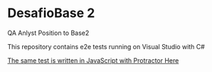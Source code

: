 # DesafioBase 2
QA Anlyst Position to Base2

This repository contains e2e tests running on Visual Studio with C#

[The same test is written in JavaScript with Protractor Here](https://github.com/pedrohnsc/DesafioBase2JS)
